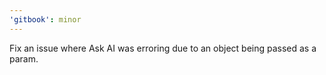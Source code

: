 ```yaml
---
'gitbook': minor
---
```


Fix an issue where Ask AI was erroring due to an object being passed as a param.
